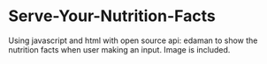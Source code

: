# Serve-Your-Nutrition-Facts
Using javascript and html  with open source api: edaman to show the nutrition facts when user making an input. Image is included.
